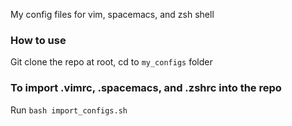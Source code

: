My config files for vim, spacemacs, and zsh shell

### How to use 
Git clone the repo at root, cd to `my_configs` folder

### To import .vimrc, .spacemacs, and .zshrc into the repo    
Run `bash import_configs.sh`

